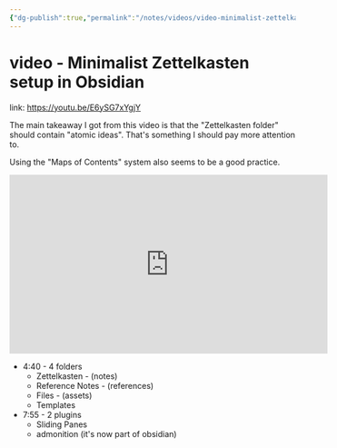```yaml
---
{"dg-publish":true,"permalink":"/notes/videos/video-minimalist-zettelkasten-setup-in-obsidian/","dgHomeLink":true,"dgPassFrontmatter":false,"dgShowBacklinks":true,"dgShowLocalGraph":false}
---
```


# video - Minimalist Zettelkasten setup in Obsidian

link: https://youtu.be/E6ySG7xYgjY

The main takeaway I got from this video is that the "Zettelkasten folder" should contain "atomic ideas". That's something I should pay more attention to.

Using the "Maps of Contents" system also seems to be a good practice.

<iframe width="560" height="315" src="https://www.youtube.com/embed/E6ySG7xYgjY" title="YouTube video player" frameborder="0" allow="accelerometer; autoplay; clipboard-write; encrypted-media; gyroscope; picture-in-picture" allowfullscreen></iframe>

- 4:40 - 4 folders
    - Zettelkasten - (notes)
    - Reference Notes - (references)
    - Files - (assets)
    - Templates
- 7:55 - 2 plugins
    - Sliding Panes
    - admonition (it's now part of obsidian)